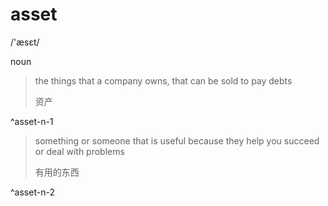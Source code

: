 # asset

/'æsɛt/

noun

>the things that a company owns, that can be sold to pay debts
>
>资产

^asset-n-1

>something or someone that is useful because they help you succeed or deal with problems
>
>有用的东西

^asset-n-2

